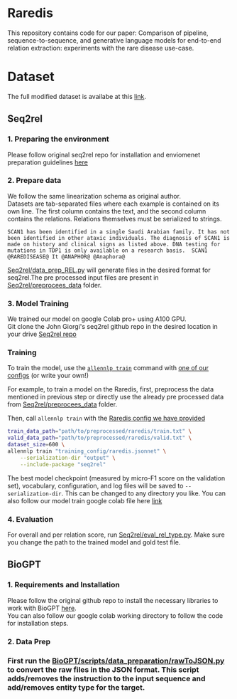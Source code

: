 # Raredis

This repository contains code for our paper:  Comparison of pipeline, sequence-to-sequence, and generative language models for end-to-end relation extraction: experiments with the rare disease use-case.

# Dataset
The full modified dataset is availabe at this [link](https://drive.google.com/drive/folders/1XkfRKwWdrrV-wdzp9GdEXJHTHit9GbNi?usp=sharing).


## Seq2rel
### 1. Preparing the environment
Please follow original seq2rel repo for installation and enviomenet preparation guidelines [here](https://github.com/JohnGiorgi/seq2rel/blob/main/README.md)  

### 2. Prepare data
We follow the same linearization schema as original author.  
Datasets are tab-separated files where each example is contained on its own line. The first column contains the text, and the second column contains the relations. Relations themselves must be serialized to strings.

```
SCAN1 has been identified in a single Saudi Arabian family. It has not been identified in other ataxic individuals. The diagnosis of SCAN1 is made on history and clinical signs as listed above. DNA testing for mutations in TDP1 is only available on a research basis.	SCAN1 @RAREDISEASE@ It @ANAPHOR@ @Anaphora@ 
```  
[Seq2rel/data_prep_REL.py](https://github.com/shashank140195/Raredis/tree/main/Seq2rel) will generate files in the desired format for seq2rel.The pre processed input files are present in [Seq2rel/preprocees_data](https://github.com/shashank140195/Raredis/tree/main/Seq2rel/preprocees_data) folder.

### 3. Model Training
We trained our model on google Colab pro+ using A100 GPU.  
Git clone the John Giorgi's seq2rel github repo in the desired location in your drive [Seq2rel repo](https://github.com/JohnGiorgi/seq2rel)  


### Training

To train the model, use the [`allennlp train`](https://docs.allennlp.org/main/api/commands/train/) command with [one of our configs](https://github.com/shashank140195/Raredis/tree/main/Seq2rel/config) (or write your own!)

For example, to train a model on the Raredis, first, preprocess the data mentioned in previous step or directly use the already pre processed data from [Seq2rel/preprocees_data](https://github.com/shashank140195/Raredis/tree/main/Seq2rel/preprocees_data) folder.

Then, call `allennlp train` with the [Raredis config we have provided](https://github.com/shashank140195/Raredis/blob/main/Seq2rel/config/raredis_bertlarge_config.jsonnet)

```bash
train_data_path="path/to/preprocessed/raredis/train.txt" \
valid_data_path="path/to/preprocessed/raredis/valid.txt" \
dataset_size=600 \
allennlp train "training_config/raredis.jsonnet" \
    --serialization-dir "output" \
    --include-package "seq2rel" 
```

The best model checkpoint (measured by micro-F1 score on the validation set), vocabulary, configuration, and log files will be saved to `--serialization-dir`. This can be changed to any directory you like. You can also follow
our model train google colab file here [link](https://colab.research.google.com/drive/1sShXyD-E9CnHZKzk7ZhJekqlRdPd6IqH?usp=sharing)  

### 4. Evaluation
For overall and per relation score, run [Seq2rel/eval_rel_type.py](https://github.com/shashank140195/Raredis/tree/main/Seq2rel). Make sure you change the path to the trained model and gold test file.


## BioGPT
### 1. Requirements and Installation

Please follow the original github repo to install the necessary libraries to work with BioGPT [here](https://github.com/microsoft/BioGPT).  
You can also follow our google colab working directory to follow the code for installation steps.

### 2. Data Prep
### First run the [BioGPT/scripts/data_preparation/rawToJSON.py](https://github.com/shashank140195/Raredis/tree/main/BioGPT/scripts/data_preparation) to convert the raw files in the JSON format. This script adds/removes the instruction to the input sequence and add/removes entity type for the target.
